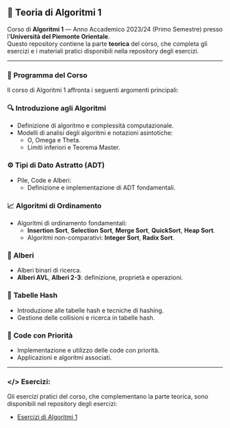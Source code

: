 ## 🧠 **Teoria di Algoritmi 1**  

Corso di **Algoritmi 1** — Anno Accademico 2023/24 (Primo Semestre) presso l'**Università del Piemonte Orientale**.  
Questo repository contiene la parte **teorica** del corso, che completa gli esercizi e i materiali pratici disponibili nella repository degli esercizi.

---

### 📘 **Programma del Corso**  
Il corso di Algoritmi 1 affronta i seguenti argomenti principali:

### 🔍 **Introduzione agli Algoritmi**  
- Definizione di algoritmo e complessità computazionale.  
- Modelli di analisi degli algoritmi e notazioni asintotiche:  
  - O, Omega e Theta.  
  - Limiti inferiori e Teorema Master.

### ⚙️ **Tipi di Dato Astratto (ADT)**  
- Pile, Code e Alberi:  
  - Definizione e implementazione di ADT fondamentali.

### 📈 **Algoritmi di Ordinamento**  
- Algoritmi di ordinamento fondamentali:  
  - **Insertion Sort**, **Selection Sort**, **Merge Sort**, **QuickSort**, **Heap Sort**.  
  - Algoritmi non-comparativi: **Integer Sort**, **Radix Sort**.

### 🌳 **Alberi**  
- Alberi binari di ricerca.  
- **Alberi AVL**, **Alberi 2-3**: definizione, proprietà e operazioni.  

### 🔢 **Tabelle Hash**  
- Introduzione alle tabelle hash e tecniche di hashing.  
- Gestione delle collisioni e ricerca in tabelle hash.

### 🔧 **Code con Priorità**  
- Implementazione e utilizzo delle code con priorità.  
- Applicazioni e algoritmi associati.

---

### </> Esercizi:  
Gli esercizi pratici del corso, che complementano la parte teorica, sono disponibili nel repository degli esercizi:  
- [Esercizi di Algoritmi 1](https://github.com/AlessandroZappatore/UNIUPO_ALGORITMI_1)
